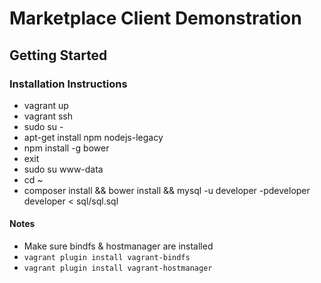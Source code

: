 # Marketplace Client Demonstration #

## Getting Started ##

### Installation Instructions ###

* vagrant up
* vagrant ssh
* sudo su -
* apt-get install npm nodejs-legacy
* npm install -g bower
* exit
* sudo su www-data
* cd ~
* composer install && bower install && mysql -u developer -pdeveloper developer < sql/sql.sql

#### Notes ####
* Make sure bindfs & hostmanager are installed
* ```vagrant plugin install vagrant-bindfs```
* ```vagrant plugin install vagrant-hostmanager```
